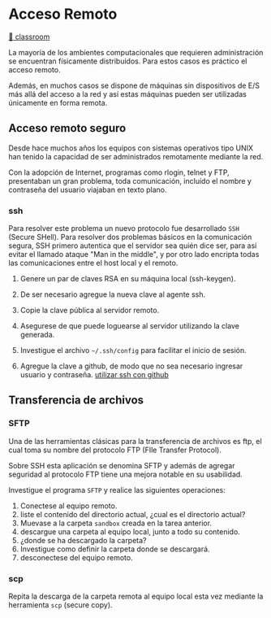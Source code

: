 # Acceso Remoto

[🔗 classroom](https://classroom.github.com/a/8UJEe0e9)

La mayoría de los ambientes computacionales que requieren administración se encuentran físicamente distribuidos.
Para estos casos es práctico el acceso remoto.

Además, en muchos casos se dispone de máquinas sin dispositivos de E/S más allá del acceso a la red y así estas máquinas pueden ser utilizadas únicamente en forma remota.

## Acceso remoto seguro

Desde hace muchos años los equipos con sistemas operativos tipo UNIX han tenido la capacidad de ser administrados remotamente mediante la red.

Con la adopción de Internet, programas como rlogin, telnet y FTP, presentaban un gran problema, toda comunicación, incluído el nombre y contraseña del usuario viajaban en texto plano.

### ssh

Para resolver este problema un nuevo protocolo fue desarrollado `SSH` (Secure SHell).
Para resolver dos problemas básicos en la comunicación segura, SSH primero autentica que el servidor sea quién dice ser, para así evitar el llamado ataque "Man in the middle", y por otro lado encripta todas las comunicaciones entre el host local y el remoto.

1. Genere un par de claves RSA en su máquina local (ssh-keygen).
2. De ser necesario agregue la nueva clave al agente ssh.
3. Copie la clave pública al servidor remoto.
4. Asegurese de que puede loguearse al servidor utilizando la clave generada.
5. Investigue el archivo `~/.ssh/config` para facilitar el inicio de sesión.

6. Agregue la clave a github, de modo que no sea necesario ingresar usuario y contraseña. [utilizar ssh con github](https://docs.github.com/en/github/authenticating-to-github/adding-a-new-ssh-key-to-your-github-account)

## Transferencia de archivos

### SFTP

Una de las herramientas clásicas para la transferencia de archivos es ftp, el cual toma su nombre del protocolo FTP (FIle Transfer Protocol).

Sobre SSH esta aplicación se denomina SFTP y además de agregar seguridad al protocolo FTP tiene una mejora notable en su usabilidad.

Investigue el programa `SFTP` y realice las siguientes operaciones:

1. Conectese al equipo remoto.
2. liste el contenido del directorio actual, ¿cual es el directorio actual?
3. Muevase a la carpeta `sandbox` creada en la tarea anterior.
4. descargue una carpeta al equipo local, junto a todo su contenido.
5. ¿donde se ha descargado la carpeta?
6. Investigue como definir la carpeta donde se descargará.
7. desconectese del equipo remoto.

### scp

Repita la descarga de la carpeta remota al equipo local esta vez mediante la herramienta `scp` (secure copy).
